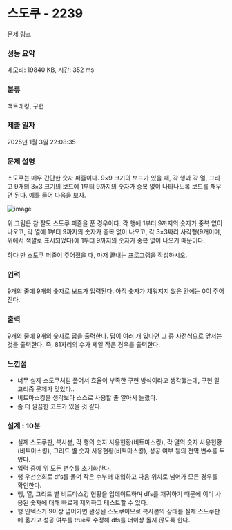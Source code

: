 # 스도쿠 - 2239 

[문제 링크](https://www.acmicpc.net/problem/2239) 

### 성능 요약

메모리: 19840 KB, 시간: 352 ms

### 분류

백트래킹, 구현

### 제출 일자

2025년 1월 3일 22:08:35

### 문제 설명

<p>스도쿠는 매우 간단한 숫자 퍼즐이다. 9×9 크기의 보드가 있을 때, 각 행과 각 열, 그리고 9개의 3×3 크기의 보드에 1부터 9까지의 숫자가 중복 없이 나타나도록 보드를 채우면 된다. 예를 들어 다음을 보자.</p>

![image](https://github.com/user-attachments/assets/67b74e43-52de-4959-841f-b4773c94dbcf)

<p>위 그림은 참 잘도 스도쿠 퍼즐을 푼 경우이다. 각 행에 1부터 9까지의 숫자가 중복 없이 나오고, 각 열에 1부터 9까지의 숫자가 중복 없이 나오고, 각 3×3짜리 사각형(9개이며, 위에서 색깔로 표시되었다)에 1부터 9까지의 숫자가 중복 없이 나오기 때문이다.</p>

<p>하다 만 스도쿠 퍼즐이 주어졌을 때, 마저 끝내는 프로그램을 작성하시오.</p>

### 입력 

 <p>9개의 줄에 9개의 숫자로 보드가 입력된다. 아직 숫자가 채워지지 않은 칸에는 0이 주어진다.</p>

### 출력 

 <p>9개의 줄에 9개의 숫자로 답을 출력한다. 답이 여러 개 있다면 그 중 사전식으로 앞서는 것을 출력한다. 즉, 81자리의 수가 제일 작은 경우를 출력한다.</p>

### 느낀점

- 너무 실제 스도쿠처럼 풀어서 효율이 부족한 구현 방식이라고 생각했는데, 구현 알고리즘 문제가 맞았다..
- 비트마스킹을 생각보다 스스로 사용할 줄 알아서 놀랐다.
- 좀 더 깔끔한 코드가 있을 것 같다.

### 설계 : 10분

- 실제 스도쿠판, 복사본, 각 행의 숫자 사용현황(비트마스킹), 각 열의 숫자 사용현황(비트마스킹), 그리드 별 숫자 사용현황(비트마스킹), 성공 여부 등의 전역 변수를 두었다.
- 입력 중에 위 모든 변수를 초기화한다.
- 행 우선순회로 dfs를 돌며 작은 수부터 대입하고 다음 위치로 넘어가 모든 경우를 확인한다.
- 행, 열, 그리드 별 비트마스킹 현황을 업데이트하며 dfs를 재귀하기 때문에 이미 사용된 숫자에 대해 빠르게 제외하고 테스트할 수 있다.
- 행 인덱스가 9이상 넘어가면 완성된 스도쿠이므로 복사본의 상태를 실제 스도쿠판에 옮기고 성공 여부를 true로 수정해 dfs를 더이상 돌지 않도록 한다.